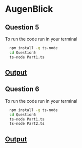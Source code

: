 # AugenBlick

## Question 5

To run the code run in your terminal

```bash
  npm install -g ts-node
  cd Question5
  ts-node Part1.ts
```

<h2> <a href="./Question5/Day 15 - Advent of Code 2023.pdf" target="_blank">Output </a> </h2>

## Question 6

To run the code run in your terminal

```bash
  npm install -g ts-node
  cd Question6
  ts-node Part1.ts
  ts-node Part2.ts
```

<h2> <a href="./Question6/Day 14 - Advent of Code 2023.pdf" target="_blank">Output </a> </h2>
